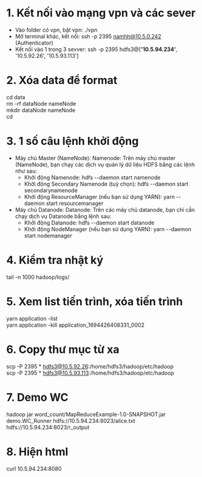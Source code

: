 # 1. Kết nối vào mạng vpn và các sever
- Vào folder có vpn, bật vpn: ./vpn
- Mở terminal khác, kết nối: ssh -p 2395 namhh@10.5.0.242 (Authenticator)
- Kết nối vào 1 trong 3 sevver: ssh -p 2395 hdfs3@[**'10.5.94.234'**, '10.5.92.26', '10.5.93.113']
# 2. Xóa data để format
cd data  
rm -rf dataNode nameNode  
mkdir dataNode nameNode  
cd  
# 3. 1 số câu lệnh khởi động
- Máy chủ Master (NameNode):
Namenode: Trên máy chủ master (NameNode), bạn chạy các dịch vụ quản lý dữ liệu HDFS bằng các lệnh như sau:
  - Khởi động Namenode: hdfs --daemon start namenode
  - Khởi động Secondary Namenode (tuỳ chọn): hdfs --daemon start secondarynamenode
  - Khởi động ResourceManager (nếu bạn sử dụng YARN): yarn --daemon start resourcemanager
- Máy chủ Datanode:
Datanode: Trên các máy chủ datanode, bạn chỉ cần chạy dịch vụ Datanode bằng lệnh sau:
  - Khởi động Datanode: hdfs --daemon start datanode
  - Khởi động NodeManager (nếu bạn sử dụng YARN): yarn --daemon start nodemanager
# 4. Kiểm tra nhật ký
tail -n 1000 hadoop/logs/
# 5. Xem list tiến trình, xóa tiến trình
yarn application -list  
yarn application -kill application_1694426408331_0002
# 6. Copy thư mục từ xa
scp -P 2395 * hdfs3@10.5.92.26:/home/hdfs3/hadoop/etc/hadoop  
scp -P 2395 * hdfs3@10.5.93.113:/home/hdfs3/hadoop/etc/hadoop
# 7. Demo WC
hadoop jar word_count/MapReduceExample-1.0-SNAPSHOT.jar demo.WC_Runner hdfs://10.5.94.234:8023/alice.txt hdfs://10.5.94.234:8023/r_output
# 8. Hiện html
curl 10.5.94.234:8080

